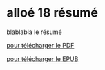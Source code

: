 # alloé 18 résumé
blablabla le résumé

[pour télécharger le PDF](../pdf/alloe2018.pdf)

[pour télécharger le EPUB](../epub/alloe2018.epub)